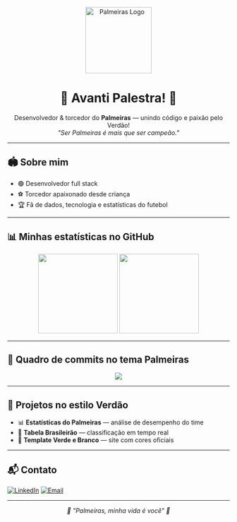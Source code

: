 <!-- Logo Palmeiras -->
<p align="center">
  <img src="https://upload.wikimedia.org/wikipedia/commons/thumb/1/10/Palmeiras_logo.svg/200px-Palmeiras_logo.svg.png" alt="Palmeiras Logo" width="150"/>
</p>

<h1 align="center">💚 Avanti Palestra! 💚</h1>

<p align="center">
  Desenvolvedor & torcedor do <b>Palmeiras</b> — unindo código e paixão pelo Verdão!<br>
  <i>"Ser Palmeiras é mais que ser campeão."</i>
</p>

---

## 🏟 Sobre mim
- 🟢 Desenvolvedor full stack  
- ⚽ Torcedor apaixonado desde criança  
- 🏆 Fã de dados, tecnologia e estatísticas do futebol  

---

## 📊 Minhas estatísticas no GitHub
<p align="center">
  <img height="180em" src="https://github-readme-stats.vercel.app/api?username=cairocruz&show_icons=true&title_color=006437&text_color=006437&icon_color=006437&bg_color=ffffff&hide_border=true"/>
  <img height="180em" src="https://github-readme-stats.vercel.app/api/top-langs/?username=cairocruz&layout=compact&title_color=006437&text_color=006437&bg_color=ffffff&hide_border=true"/>
</p>

---

## 📅 Quadro de commits no tema Palmeiras
<p align="center">
  <img src="https://github-readme-activity-graph.vercel.app/graph?username=cairocruz&bg_color=ffffff&color=006437&line=006437&point=FFFFFF&area=true&hide_border=true" />
</p>

---

## 🥅 Projetos no estilo Verdão
- 📊 **Estatísticas do Palmeiras** — análise de desempenho do time  
- 🥅 **Tabela Brasileirão** — classificação em tempo real  
- 🎨 **Template Verde e Branco** — site com cores oficiais  

---

## 📬 Contato
[![LinkedIn](https://img.shields.io/badge/LinkedIn-006437?style=for-the-badge&logo=linkedin&logoColor=white)](https://www.linkedin.com/in/cairocruz/)
[![Email](https://img.shields.io/badge/Email-006437?style=for-the-badge&logo=gmail&logoColor=white)](mailto:cruzcairo@gmail.com)

---

<p align="center">
  <i>💚 "Palmeiras, minha vida é você" 💚</i>
</p>
